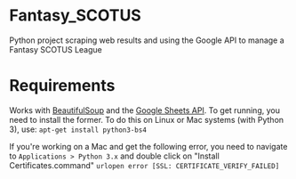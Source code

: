 # Fantasy_SCOTUS
Python project scraping web results and using the Google API to manage a Fantasy SCOTUS League

# Requirements
Works with [BeautifulSoup](https://www.crummy.com/software/BeautifulSoup/bs4/doc/) and the [Google Sheets API](https://developers.google.com/sheets/api/). To get running, you need to install the former. To do this on Linux or Mac systems (with Python 3), use:
```apt-get install python3-bs4```

If you're working on a Mac and get the following error, you need to navigate to `Applications > Python 3.x` and double click on "Install Certificates.command" 
```urlopen error [SSL: CERTIFICATE_VERIFY_FAILED]```
